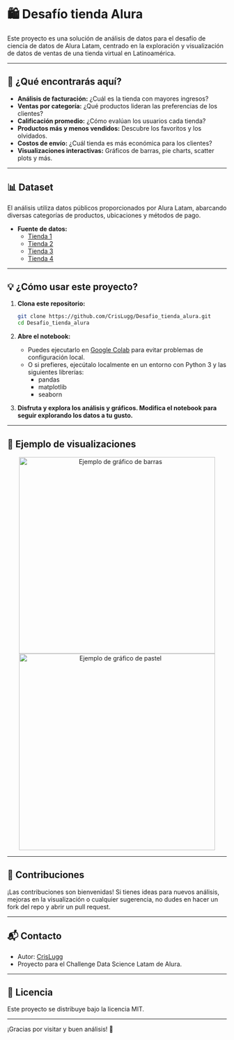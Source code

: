 # 🛍️ Desafío tienda Alura
 
Este proyecto es una solución de análisis de datos para el desafío de ciencia de datos de Alura Latam, centrado en la exploración y visualización de datos de ventas de una tienda virtual en Latinoamérica.

---

## 🚀 ¿Qué encontrarás aquí?

- **Análisis de facturación:** ¿Cuál es la tienda con mayores ingresos?
- **Ventas por categoría:** ¿Qué productos lideran las preferencias de los clientes?
- **Calificación promedio:** ¿Cómo evalúan los usuarios cada tienda?
- **Productos más y menos vendidos:** Descubre los favoritos y los olvidados.
- **Costos de envío:** ¿Cuál tienda es más económica para los clientes?
- **Visualizaciones interactivas:** Gráficos de barras, pie charts, scatter plots y más.

---

## 📊 Dataset

El análisis utiliza datos públicos proporcionados por Alura Latam, abarcando diversas categorías de productos, ubicaciones y métodos de pago.

- **Fuente de datos:**  
  - [Tienda 1](https://raw.githubusercontent.com/alura-es-cursos/challenge1-data-science-latam/refs/heads/main/base-de-datos-challenge1-latam/tienda_1%20.csv)
  - [Tienda 2](https://raw.githubusercontent.com/alura-es-cursos/challenge1-data-science-latam/refs/heads/main/base-de-datos-challenge1-latam/tienda_2.csv)
  - [Tienda 3](https://raw.githubusercontent.com/alura-es-cursos/challenge1-data-science-latam/refs/heads/main/base-de-datos-challenge1-latam/tienda_3.csv)
  - [Tienda 4](https://raw.githubusercontent.com/alura-es-cursos/challenge1-data-science-latam/refs/heads/main/base-de-datos-challenge1-latam/tienda_4.csv)

---

## 💡 ¿Cómo usar este proyecto?

1. **Clona este repositorio:**
   ```bash
   git clone https://github.com/CrisLugg/Desafio_tienda_alura.git
   cd Desafio_tienda_alura
   ```

2. **Abre el notebook:**
   - Puedes ejecutarlo en [Google Colab](https://colab.research.google.com/github/CrisLugg/Desafio_tienda_alura/blob/main/AluraStoreLatam.ipynb) para evitar problemas de configuración local.
   - O si prefieres, ejecútalo localmente en un entorno con Python 3 y las siguientes librerías:
     - pandas
     - matplotlib
     - seaborn

3. **Disfruta y explora los análisis y gráficos. Modifica el notebook para seguir explorando los datos a tu gusto.**

---

## 🌟 Ejemplo de visualizaciones

<div align="center">
  <img src="https://imgur.com/a/iwmYvT1.png" alt="Ejemplo de gráfico de barras" width="450"/>
  <img src="https://imgur.com/a/0ZbQ8pJ.png" alt="Ejemplo de gráfico de pastel" width="450"/>
</div>

---

## 🤝 Contribuciones

¡Las contribuciones son bienvenidas! Si tienes ideas para nuevos análisis, mejoras en la visualización o cualquier sugerencia, no dudes en hacer un fork del repo y abrir un pull request.

---

## 📬 Contacto

- Autor: [CrisLugg](https://github.com/CrisLugg)
- Proyecto para el Challenge Data Science Latam de Alura.

---

## 📝 Licencia

Este proyecto se distribuye bajo la licencia MIT.

---

¡Gracias por visitar y buen análisis! 🚀
